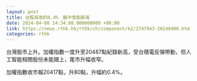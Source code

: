 ```yaml
---
layout: post
title: 台股高收約0.4%　盤中曾創新高
date: 2024-04-08 14:34:08.000000000 +08:00
link: https://news.rthk.hk/rthk/ch/component/k2/1747943-20240408.htm
categories: rthk
---
```


台灣股市上升。加權指數一度升至20487點紀錄新高，受台積電反彈帶動，但人工智能相關股份未能跟上，尾市升幅收窄。

加權指數收市報20417點，升80點，升幅約0.4%。
